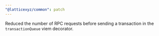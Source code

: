 ```yaml
---
"@latticexyz/common": patch
---
```


Reduced the number of RPC requests before sending a transaction in the `transactionQueue` viem decorator.
